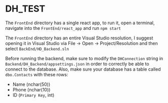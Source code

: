 # DH_TEST
 
The `FrontEnd` directory has a single react app, to run it, open a terminal, navigate into the `FrontEnd/react_app` and run `npm start`

The `FrontEnd` directory has an entire Visual Studio resolution, I suggest opening it in Visual Studio via File → Open → Project/Resolution and then select `BackEnd/HD_Backend.sln` 

Before running the backend, make sure to modify the `DHConnection` string in `Backend/DH_Backend/appsettings.json` in order to correctly be able to connect to the database. Also, make sure your database has a table called `dbo.Contacts` with these rows:
- Name (nchar(50))
- Phone (nchar(10))
- ID (`Primary Key`, int)